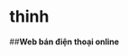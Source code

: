 # thinh
##**Web bán điện thoại online**
                                                             
